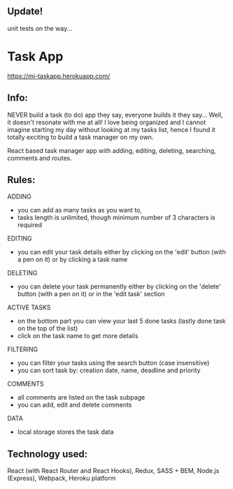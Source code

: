 ## Update!
unit tests on the way...

# Task App

https://mj-taskapp.herokuapp.com/

## Info:
NEVER build a task (to do) app they say, everyone builds it they say... Well, it doesn't resonate with me at all! I love being organized and I cannot imagine starting my day without looking at my tasks list, hence I found it totally exciting to build a task manager on my own.

React based task manager app with adding, editing, deleting, searching, comments and routes.

## Rules:
ADDING
- you can add as many tasks as you want to,
- tasks length is unlimited, though minimum number of 3 characters is required
     
EDITING
- you can edit your task details either by clicking on the 'edit' button (with a pen on it) or by clicking a task name
      
DELETING
- you can delete your task permanently either by clicking on the 'delete' button (with a pen on it) or in the 'edit task' section
      
ACTIVE TASKS
- on the bottom part you can view your last 5 done tasks (lastly done task on the top of the list)
- click on the task name to get more details
      
FILTERING
- you can filter your tasks using the search button (case insensitive)
- you can sort task by: creation date, name, deadline and priority

COMMENTS
- all comments are listed on the task subpage
- you can add, edit and delete comments

DATA
- local storage stores the task data


## Technology used:
React (with React Router and React Hooks),
Redux,
SASS + BEM,
Node.js (Express),
Webpack,
Heroku platform


      
